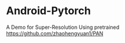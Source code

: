 # Android-Pytorch
A Demo for Super-Resolution
Using pretrained https://github.com/zhaohengyuan1/PAN
